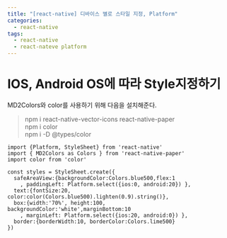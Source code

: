```yaml
---
title: "[react-native] 디바이스 별로 스타일 지정, Platform"
categories:
  - react-native
tags:
  - react-native
  - react-nateve platform
---
```



# IOS, Android OS에 따라 Style지정하기


MD2Colors와 color를 사용하기 위해 다음을 설치해준다. 

> npm i react-native-vector-icons react-native-paper  
> npm i color   
> npm i -D @types/color  


```javascript:Platform StyleSheet 적용 예시.
import {Platform, StyleSheet} from 'react-native'  
import { MD2Colors as Colors } from 'react-native-paper'  
import color from 'color'  

const styles = StyleSheet.create({  
  safeAreaView:{backgroundColor:Colors.blue500,flex:1  
    , paddingLeft: Platform.select({ios:0, android:20}) },  
  text:{fontSize:20, color:color(Colors.blue500).lighten(0.9).string()},  
  box:{width:'70%', height:100, backgroundColor:'white',marginBottom:10  
    , marginLeft: Platform.select({ios:20, android:0}) },  
  border:{borderWidth:10, borderColor:Colors.lime500}  
})  


